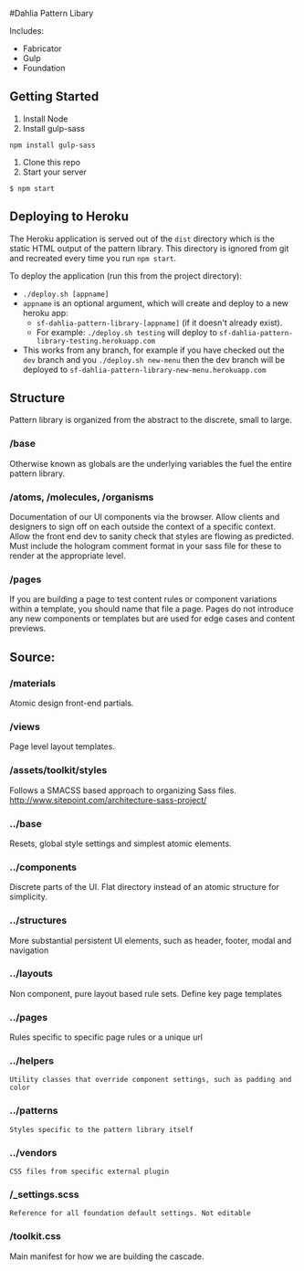 #Dahlia Pattern Libary

Includes:

* Fabricator
* Gulp
* Foundation

## Getting Started

1. Install Node
1. Install gulp-sass

```
npm install gulp-sass
```

1. Clone this repo
1. Start your server

```
$ npm start
```

## Deploying to Heroku

The Heroku application is served out of the `dist` directory which is the static HTML output of the pattern library. This directory is ignored from git and recreated every time you run `npm start`. 

To deploy the application (run this from the project directory):

* `./deploy.sh [appname]`
* `appname` is an optional argument, which will create and deploy to a new heroku app:
  * `sf-dahlia-pattern-library-[appname]` (if it doesn't already exist).
  * For example: `./deploy.sh testing` will deploy to `sf-dahlia-pattern-library-testing.herokuapp.com`
* This works from any branch, for example if you have checked out the `dev` branch and you `./deploy.sh new-menu` then the dev branch will be deployed to `sf-dahlia-pattern-library-new-menu.herokuapp.com`

## Structure
Pattern library is organized from the abstract to the discrete, small to large.

### /base
Otherwise known as globals are the underlying variables the fuel the entire pattern library.

### /atoms, /molecules, /organisms
Documentation of our UI components via the browser. Allow clients and designers to sign off on each outside the context of a specific context. Allow the front end dev to sanity check that styles are flowing as predicted. Must include the hologram comment format in your sass file for these to render at the appropriate level.

### /pages
If you are building a page to test content rules or component variations within a template, you should name that file a page. Pages do not introduce any new components or templates but are used for edge cases and content previews.

## Source:

### /materials
Atomic design front-end partials.

### /views
Page level layout templates.

### /assets/toolkit/styles
Follows a SMACSS based approach to organizing Sass files.
http://www.sitepoint.com/architecture-sass-project/

### ../base
Resets, global style settings and simplest atomic elements.

### ../components
Discrete parts of the UI. Flat directory instead of an atomic structure for simplicity.

### ../structures
More substantial persistent UI elements, such as header, footer, modal and navigation

### ../layouts
Non component, pure layout based rule sets. Define key page templates

### ../pages
Rules specific to specific page rules or a unique url

### ../helpers
    Utility classes that override component settings, such as padding and color

### ../patterns
    Styles specific to the pattern library itself

### ../vendors
    CSS files from specific external plugin

### /_settings.scss
    Reference for all foundation default settings. Not editable

### /toolkit.css
Main manifest for how we are building the cascade. 
